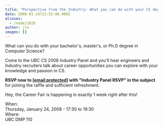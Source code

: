```yaml
---
title: "Perspective from the Industry: What you can do with your CS degree"
date: 2008-01-24T21:52:00.000Z
aliases:
  - /node/1026
author: jlo
images: []
---
```


<div class="field field-name-body field-type-text-with-summary field-label-hidden"><div class="field-items"><div class="field-item even"><p>What can you do with your bachelor&apos;s, master&apos;s, or Ph.D degree in Computer Science?</p>
<p>Come to the UBC CS 2008 Industry Panel and you&apos;ll hear engineers and Industry recruiters talk about career opportunities you can explore with your knowledge and passion in CS.</p>
<p><b>RSVP now to <a href="/cdn-cgi/l/email-protection#fd99949c909293999ebd9e8ed3889f9ed39e9cc28e889f97989e89c0b49399888e898f84ddad9c939891ddafaeabad"><span class="__cf_email__" data-cfemail="b0d4d9d1dddfded4d3f0d3c39ec5d2d39ed3d1">[email&#xA0;protected]</span></a> with &quot;Industry Panel RSVP&quot; in the subject</b> for joining the raffle and sufficient refreshment.</p>
<p>Hey, the Career Fair is happening in exactly 1 week right after this!</p>
</div></div></div><div class="field field-name-field-dates field-type-datetime field-label-above"><div class="field-label">When:&#xA0;</div><div class="field-items"><div class="field-item even"><span class="date-display-single">Thursday, January 24, 2008 - <span class="date-display-range"><span class="date-display-start">17:30</span> to <span class="date-display-end">19:30</span></span></span></div></div></div><div class="field field-name-field-location field-type-text field-label-above"><div class="field-label">Where:&#xA0;</div><div class="field-items"><div class="field-item even">UBC DMP 110</div></div></div>    <footer>
          </footer>
